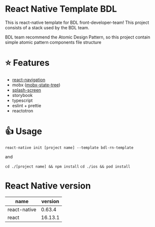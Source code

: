 # React Native Template BDL

This is react-native template for BDL front-developer-team! This project consists of a stack used by the BDL team.

BDL team recommend the Atomic Design Pattern, so this project contain simple atomic pattern components file structure

# ⭐ Features

- [react-navigation](https://reactnavigation.org/)
- mobx ([mobx-state-tree](https://mobx-state-tree.js.org/intro/welcome))
- [splash-screen](https://github.com/crazycodeboy/react-native-splash-screen)
- storybook
- typescript
- eslint + prettie
- reactotron

# 👍 Usage

`react-native init [project name] --template bdl-rn-template`

and

`cd ./[project name] && npm install`
`cd ./ios && pod install`

# React Native version

| name         | version |
| ------------ | ------- |
| react-native | 0.63.4  |
| react        | 16.13.1 |
